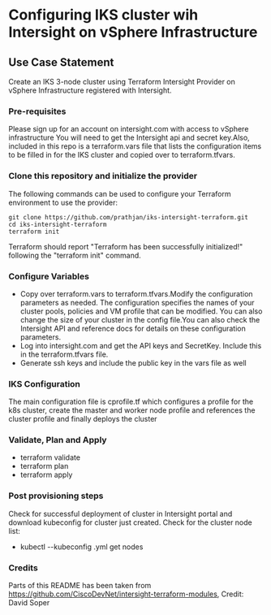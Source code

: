 # Configuring IKS cluster wih Intersight on vSphere Infrastructure 

## Use Case Statement
Create an IKS 3-node cluster using Terraform Intersight Provider on vSphere Infrastructure registered with Intersight. 

### Pre-requisites
Please sign up for an account on intersight.com with access to vSphere infrastructure
You will need to get the Intersight api and secret key.Also, included in this repo is a terraform.vars file that lists 
the configuration items to be filled in for the IKS cluster and copied over to terraform.tfvars.

### Clone this repository and initialize the provider

The following commands can be used to configure your Terraform environment to use the provider:

```
git clone https://github.com/prathjan/iks-intersight-terraform.git
cd iks-intersight-terraform
terraform init
```

Terraform should report "Terraform has been successfully initialized!" following the "terraform init" command.

### Configure Variables

* Copy over terraform.vars to terraform.tfvars.Modify the configuration parameters as needed. The configuration specifies the names of your cluster pools, policies and VM profile that can be modified. You can also change the size of your cluster in the config file.You can also check the Intersight API and reference docs for details on these configuration parameters.
* Log into intersight.com and get the API keys and SecretKey. Include this in the terraform.tfvars file.
* Generate ssh keys and include the public key in the vars file as well

### IKS Configuration
The main configuration file is cprofile.tf which configures a profile for the k8s cluster, create the master and worker node profile and references the cluster profile and finally deploys the cluster

### Validate, Plan and Apply

* terraform validate 
* terraform plan
* terraform apply

### Post provisioning steps

Check for successful deployment of cluster in Intersight portal and download kubeconfig for cluster just created.
Check for the cluster node list:
* kubectl --kubeconfig <kubeconfig>.yml get nodes

### Credits
Parts of this README has been taken from https://github.com/CiscoDevNet/intersight-terraform-modules, Credit: David Soper
